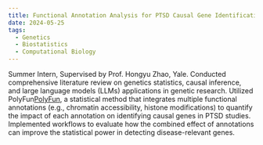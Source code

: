 ```yaml
---
title: Functional Annotation Analysis for PTSD Causal Gene Identification
date: 2024-05-25
tags:
  - Genetics
  - Biostatistics
  - Computational Biology
---
```

Summer Intern, Supervised by Prof. Hongyu Zhao, Yale.
Conducted comprehensive literature review on genetics statistics, causal inference, and large language models (LLMs) applications in genetic research.
Utilized PolyFun[PolyFun](https://medium.com/@yiruzhou19/leveraging-polyfun-for-multi-functional-annotation-analysis-a69c8b6d5cf1), a statistical method that integrates multiple functional annotations (e.g., chromatin accessibility, histone modifications) to quantify the impact of each annotation on identifying causal genes in PTSD studies.
Implemented workflows to evaluate how the combined effect of annotations can improve the statistical power in detecting disease-relevant genes.

<!--more-->
